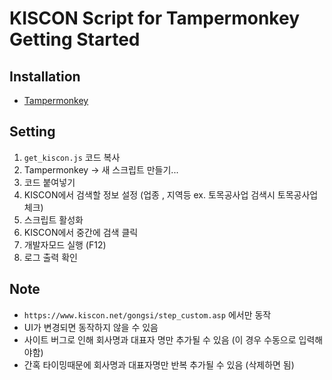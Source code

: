 # KISCON Script for Tampermonkey Getting Started

## Installation
- [Tampermonkey](https://chrome.google.com/webstore/detail/tampermonkey/dhdgffkkebhmkfjojejmpbldmpobfkfo)

## Setting
1. ```get_kiscon.js``` 코드 복사
2. Tampermonkey -> 새 스크립트 만들기...
3. 코드 붙여넣기
4. KISCON에서 검색할 정보 설정 (업종 , 지역등 ex. 토목공사업 검색시 토목공사업 체크)
5. 스크립트 활성화
5. KISCON에서 중간에 검색 클릭
6. 개발자모드 실행 (F12)
7. 로그 출력 확인

## Note
- ```https://www.kiscon.net/gongsi/step_custom.asp``` 에서만 동작
- UI가 변경되면 동작하지 않을 수 있음
- 사이트 버그로 인해 회사명과 대표자 명만 추가될 수 있음 (이 경우 수동으로 입력해야함)
- 간혹 타이밍때문에 회사명과 대표자명만 반복 추가될 수 있음 (삭제하면 됨)

